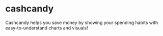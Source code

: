 # cashcandy
Cashcandy helps you save money by showing your spending habits with easy-to-understand charts and visuals!
